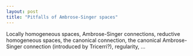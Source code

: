 ```yaml
---
layout: post
title: "Pitfalls of Ambrose-Singer spaces"
---
```

Locally homogeneous spaces, Ambrose-Singer connections, reductive homogeneous spaces, the canonical connection, the canonical Ambrose-Singer connection (introduced by Tricerri?), regularity, ...
